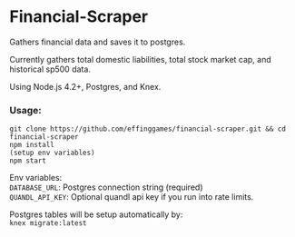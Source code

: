 Financial-Scraper
=================
Gathers financial data and saves it to postgres.   

Currently gathers total domestic liabilities, total stock market cap, and historical sp500 data.   

Using Node.js 4.2+, Postgres, and Knex.   

### Usage:

```
git clone https://github.com/effinggames/financial-scraper.git && cd financial-scraper
npm install
(setup env variables)
npm start
```

Env variables:   
`DATABASE_URL`: Postgres connection string (required)   
`QUANDL_API_KEY`: Optional quandl api key if you run into rate limits.    

Postgres tables will be setup automatically by:   
`knex migrate:latest`   
